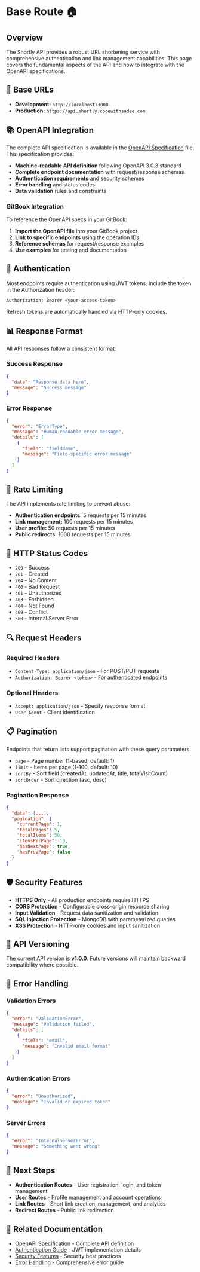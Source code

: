 # Base Route 🏠

## Overview

The Shortly API provides a robust URL shortening service with comprehensive authentication and link management capabilities. This page covers the fundamental aspects of the API and how to integrate with the OpenAPI specifications.

## 🔗 Base URLs

- **Development:** `http://localhost:3000`
- **Production:** `https://api.shortly.codewithsadee.com`

## 📚 OpenAPI Integration

The complete API specification is available in the [OpenAPI Specification](../../api-specs/openapi.yaml) file. This specification provides:

- **Machine-readable API definition** following OpenAPI 3.0.3 standard
- **Complete endpoint documentation** with request/response schemas
- **Authentication requirements** and security schemes
- **Error handling** and status codes
- **Data validation** rules and constraints

### GitBook Integration

To reference the OpenAPI specs in your GitBook:

1. **Import the OpenAPI file** into your GitBook project
2. **Link to specific endpoints** using the operation IDs
3. **Reference schemas** for request/response examples
4. **Use examples** for testing and documentation

## 🔐 Authentication

Most endpoints require authentication using JWT tokens. Include the token in the Authorization header:

```http
Authorization: Bearer <your-access-token>
```

Refresh tokens are automatically handled via HTTP-only cookies.

## 📊 Response Format

All API responses follow a consistent format:

### Success Response
```json
{
  "data": "Response data here",
  "message": "Success message"
}
```

### Error Response
```json
{
  "error": "ErrorType",
  "message": "Human-readable error message",
  "details": [
    {
      "field": "fieldName",
      "message": "Field-specific error message"
    }
  ]
}
```

## 🚦 Rate Limiting

The API implements rate limiting to prevent abuse:

- **Authentication endpoints:** 5 requests per 15 minutes
- **Link management:** 100 requests per 15 minutes
- **User profile:** 50 requests per 15 minutes
- **Public redirects:** 1000 requests per 15 minutes

## 📝 HTTP Status Codes

- `200` - Success
- `201` - Created
- `204` - No Content
- `400` - Bad Request
- `401` - Unauthorized
- `403` - Forbidden
- `404` - Not Found
- `409` - Conflict
- `500` - Internal Server Error

## 🔍 Request Headers

### Required Headers
- `Content-Type: application/json` - For POST/PUT requests
- `Authorization: Bearer <token>` - For authenticated endpoints

### Optional Headers
- `Accept: application/json` - Specify response format
- `User-Agent` - Client identification

## 📋 Pagination

Endpoints that return lists support pagination with these query parameters:

- `page` - Page number (1-based, default: 1)
- `limit` - Items per page (1-100, default: 10)
- `sortBy` - Sort field (createdAt, updatedAt, title, totalVisitCount)
- `sortOrder` - Sort direction (asc, desc)

### Pagination Response
```json
{
  "data": [...],
  "pagination": {
    "currentPage": 1,
    "totalPages": 5,
    "totalItems": 50,
    "itemsPerPage": 10,
    "hasNextPage": true,
    "hasPrevPage": false
  }
}
```

## 🛡️ Security Features

- **HTTPS Only** - All production endpoints require HTTPS
- **CORS Protection** - Configurable cross-origin resource sharing
- **Input Validation** - Request data sanitization and validation
- **SQL Injection Protection** - MongoDB with parameterized queries
- **XSS Protection** - HTTP-only cookies and input sanitization

## 📱 API Versioning

The current API version is **v1.0.0**. Future versions will maintain backward compatibility where possible.

## 🔧 Error Handling

### Validation Errors
```json
{
  "error": "ValidationError",
  "message": "Validation failed",
  "details": [
    {
      "field": "email",
      "message": "Invalid email format"
    }
  ]
}
```

### Authentication Errors
```json
{
  "error": "Unauthorized",
  "message": "Invalid or expired token"
}
```

### Server Errors
```json
{
  "error": "InternalServerError",
  "message": "Something went wrong"
}
```

## 📖 Next Steps

- **Authentication Routes** - User registration, login, and token management
- **User Routes** - Profile management and account operations
- **Link Routes** - Short link creation, management, and analytics
- **Redirect Routes** - Public link redirection

## 🔗 Related Documentation

- [OpenAPI Specification](../../api-specs/openapi.yaml) - Complete API definition
- [Authentication Guide](../reference/authentication.md) - JWT implementation details
- [Security Features](../reference/security.md) - Security best practices
- [Error Handling](../reference/errors.md) - Comprehensive error guide

